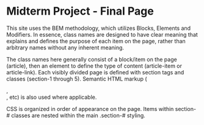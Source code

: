 # Midterm Project - Final Page

This site uses the BEM methodology, which utilizes Blocks, Elements and Modifiers. In essence, class names are designed to have clear meaning that explains and defines the purpose of each item on the page, rather than arbitrary names without any inherent meaning.

The class names here generally consist of a block/item on the page (article), then an element to define the type of content (article-item or article-link). Each visibly divided page is defined with section tags and classes (section-1 through 5). Semantic HTML markup (<footer>, <nav>, etc) is also used where applicable.

CSS is organized in order of appearance on the page. Items within section-# classes are nested within the main .section-# styling.
